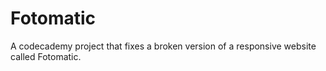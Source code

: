 # Fotomatic

A codecademy project that fixes a broken version of a responsive website called Fotomatic.
